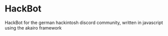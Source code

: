 # HackBot
HackBot for the german hackintosh discord community, written in javascript using the akairo framework
